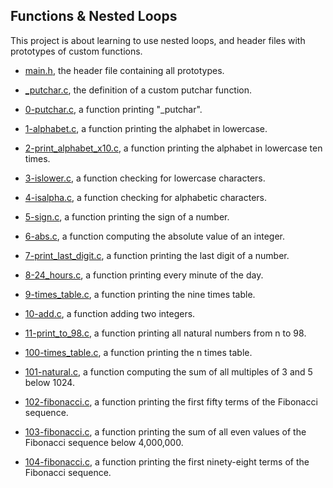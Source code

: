 ## Functions & Nested Loops

This project is about learning to use nested loops, and header files with prototypes of custom functions.

* [main.h](https://github.com/gwendalminguy/holbertonschool-low_level_programming/blob/main/functions_nested_loops/main.h), the header file containing all prototypes.

* [_putchar.c](https://github.com/gwendalminguy/holbertonschool-low_level_programming/blob/main/functions_nested_loops/_putchar.c), the definition of a custom putchar function.

* [0-putchar.c](https://github.com/gwendalminguy/holbertonschool-low_level_programming/blob/main/functions_nested_loops/0-putchar.c), a function printing "_putchar".

* [1-alphabet.c](https://github.com/gwendalminguy/holbertonschool-low_level_programming/blob/main/functions_nested_loops/1-alphabet.c), a function printing the alphabet in lowercase.

* [2-print_alphabet_x10.c](https://github.com/gwendalminguy/holbertonschool-low_level_programming/blob/main/functions_nested_loops/2-print_alphabet_x10.c), a function printing the alphabet in lowercase ten times.

* [3-islower.c](https://github.com/gwendalminguy/holbertonschool-low_level_programming/blob/main/functions_nested_loops/3-islower.c), a function checking for lowercase characters.

* [4-isalpha.c](https://github.com/gwendalminguy/holbertonschool-low_level_programming/blob/main/functions_nested_loops/4-isalpha.c), a function checking for alphabetic characters.

* [5-sign.c](https://github.com/gwendalminguy/holbertonschool-low_level_programming/blob/main/functions_nested_loops/5-sign.c), a function printing the sign of a number.

* [6-abs.c](https://github.com/gwendalminguy/holbertonschool-low_level_programming/blob/main/functions_nested_loops/6-abs.c), a function computing the absolute value of an integer.

* [7-print_last_digit.c](https://github.com/gwendalminguy/holbertonschool-low_level_programming/blob/main/functions_nested_loops/7-print_last_digit.c), a function printing the last digit of a number.

* [8-24_hours.c](https://github.com/gwendalminguy/holbertonschool-low_level_programming/blob/main/functions_nested_loops/8-24_hours.c), a function printing every minute of the day.

* [9-times_table.c](https://github.com/gwendalminguy/holbertonschool-low_level_programming/blob/main/functions_nested_loops/9-times_table.c), a function printing the nine times table.

* [10-add.c](https://github.com/gwendalminguy/holbertonschool-low_level_programming/blob/main/functions_nested_loops/10-add.c), a function adding two integers.

* [11-print_to_98.c](https://github.com/gwendalminguy/holbertonschool-low_level_programming/blob/main/functions_nested_loops/11-print_to_98.c), a function printing all natural numbers from n to 98.

* [100-times_table.c](https://github.com/gwendalminguy/holbertonschool-low_level_programming/blob/main/functions_nested_loops/100-times_table.c), a function printing the n times table.

* [101-natural.c](https://github.com/gwendalminguy/holbertonschool-low_level_programming/blob/main/functions_nested_loops/101-natural.c), a function computing the sum of all multiples of 3 and 5 below 1024.

* [102-fibonacci.c](https://github.com/gwendalminguy/holbertonschool-low_level_programming/blob/main/functions_nested_loops/102-fibonacci.c), a function printing the first fifty terms of the Fibonacci sequence.

* [103-fibonacci.c](https://github.com/gwendalminguy/holbertonschool-low_level_programming/blob/main/functions_nested_loops/103-fibonacci.c), a function printing the sum of all even values of the Fibonacci sequence below 4,000,000.

* [104-fibonacci.c](https://github.com/gwendalminguy/holbertonschool-low_level_programming/blob/main/functions_nested_loops/104-fibonacci.c), a function printing the first ninety-eight terms of the Fibonacci sequence.
